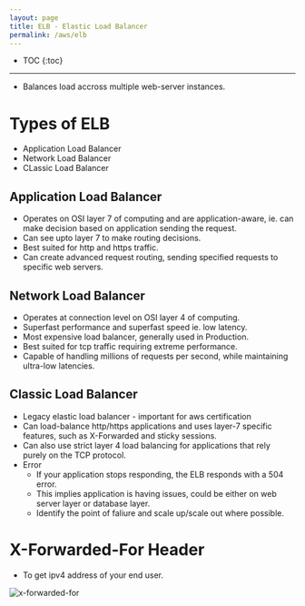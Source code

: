```yaml
---
layout: page
title: ELB - Elastic Load Balancer
permalink: /aws/elb
---
```


- TOC
{:toc}

---

* Balances load accross multiple web-server instances.

# Types of ELB
  - Application Load Balancer
  - Network Load Balancer
  - CLassic Load Balancer

## Application Load Balancer
- Operates on OSI layer 7 of computing and are application-aware, ie. can make decision based on application sending the request.
- Can see upto layer 7 to make routing decisions.
- Best suited for http and https traffic.
- Can create advanced request routing, sending specified requests to specific web servers.

## Network Load Balancer
- Operates at connection level on OSI layer 4 of computing.
- Superfast performance and superfast speed ie. low latency.
- Most expensive load balancer, generally used in Production.
- Best suited for tcp traffic requiring extreme performance.
- Capable of handling millions of requests per second, while maintaining ultra-low latencies.

## Classic Load Balancer
* Legacy elastic load balancer - important for aws certification
* Can load-balance http/https applications and uses layer-7 specific features, such as X-Forwarded and sticky sessions.
* Can also use strict layer 4 load balancing for applications that rely purely on the TCP protocol.
* Error
    - If your application stops responding, the ELB responds with a 504 error.
    - This implies application is having issues, could be either on web server layer or database layer.
    - Identify the point of faliure and scale up/scale out where possible.

# X-Forwarded-For Header
* To get ipv4 address of your end user.

![x-forwarded-for]({{site.cdn}}/aws/ec2/x-forwarded-for.png)
